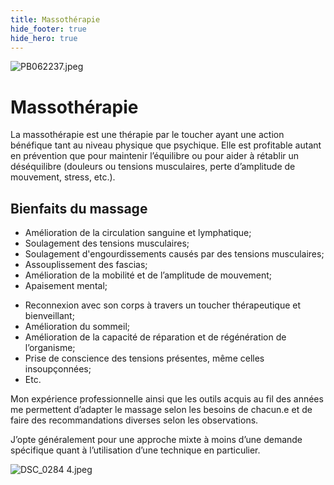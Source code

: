 ```yaml
---
title: Massothérapie
hide_footer: true
hide_hero: true
---
```


![PB062237.jpeg](/uploads/PB062237.jpeg)

# Massothérapie

La massothérapie est une thérapie par le toucher ayant une action bénéfique tant au niveau physique que psychique.
Elle est profitable autant en prévention que pour maintenir l’équilibre ou pour aider à rétablir un déséquilibre (douleurs ou tensions musculaires, perte d’amplitude de mouvement, stress, etc.).

## Bienfaits du massage

<div class="row">
<div class="col">
<ul>
<li>Amélioration de la circulation sanguine et lymphatique;</li>
<li>Soulagement des tensions musculaires;</li>
<li>Soulagement d'engourdissements causés par des tensions   musculaires;</li>
<li>Assouplissement des fascias;</li>
<li>Amélioration de la mobilité et de l’amplitude de mouvement;</li>
<li>Apaisement mental;</li>
</ul>
</div>
<div class="col">
<ul>
<li>Reconnexion avec son corps à travers un toucher thérapeutique et bienveillant;</li>
<li>Amélioration du sommeil;</li>
<li>Amélioration de la capacité de réparation et de régénération de l’organisme;</li>
<li>Prise de conscience des tensions présentes, même celles insoupçonnées;</li>
<li>Etc.</li>
</ul>
</div>
</div>


Mon expérience professionnelle ainsi que les outils acquis au fil des années me permettent d’adapter le massage selon les besoins de chacun.e et de faire des recommandations diverses selon les observations.

J’opte généralement pour une approche mixte à moins d’une demande spécifique quant à l’utilisation d’une technique en particulier.

![DSC_0284 4.jpeg](/uploads/DSC_0284%204.jpeg)